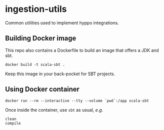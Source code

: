 # ingestion-utils
Common utilities used to implement hyppo integrations.

## Building Docker image

This repo also contains a Dockerfile to build an image that offers a JDK and sbt.

```
docker build -t scala-sbt .
```

Keep this image in your back-pocket for SBT projects.

## Using Docker container

```
docker run --rm --interactive --tty --volume `pwd`:/app scala-sbt
```

Once inside the container, use `sbt` as usual, _e.g._
```
clean
compile
```

